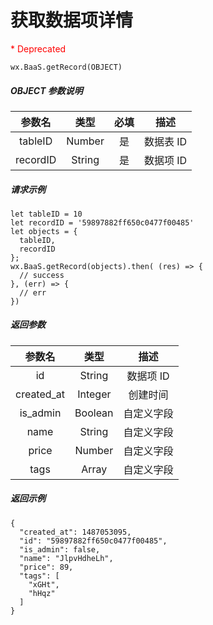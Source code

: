 # 获取数据项详情

<p style='color:red'>* Deprecated</p>

`wx.BaaS.getRecord(OBJECT)`

##### OBJECT 参数说明

|   参数名    |   类型   |  必填  |   描述   |
| :------: | :----: | :--: | :----: |
| tableID  | Number |  是   | 数据表 ID |
| recordID | String |  是   | 数据项 ID |

##### 请求示例

```
let tableID = 10
let recordID = '59897882ff650c0477f00485'
let objects = {
  tableID,
  recordID
};
wx.BaaS.getRecord(objects).then( (res) => {
  // success
}, (err) => {
  // err
})
```

##### 返回参数

|    参数名     |   类型    |   描述   |
| :--------: | :-----: | :----: |
|     id     | String  | 数据项 ID |
| created_at | Integer |  创建时间  |
|  is_admin  | Boolean | 自定义字段 |
|    name    | String  | 自定义字段 |
|   price    | Number  | 自定义字段 |
|    tags    |  Array  | 自定义字段 |

##### 返回示例

```
{
  "created_at": 1487053095,
  "id": "59897882ff650c0477f00485",
  "is_admin": false,
  "name": "JlpvHdheLh",
  "price": 89,
  "tags": [
    "xGHt",
    "hHqz"
  ]
}
```
